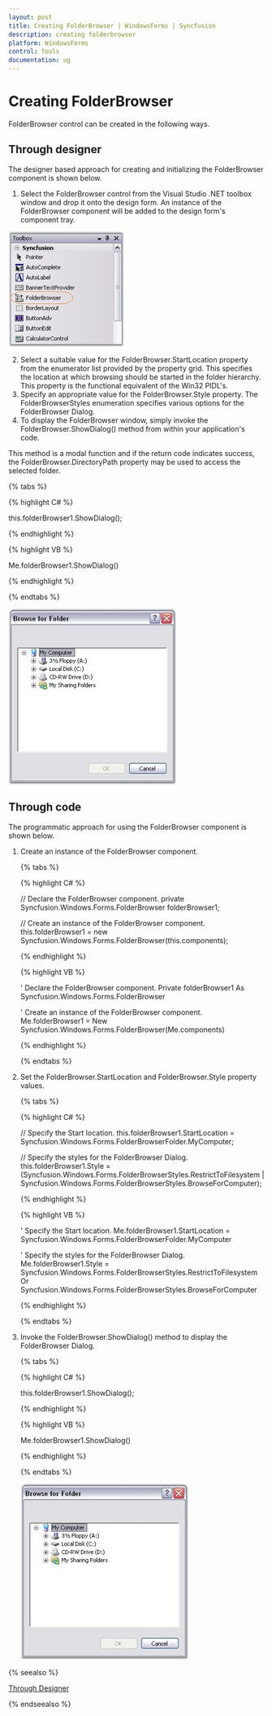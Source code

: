```yaml
---
layout: post
title: Creating FolderBrowser | WindowsForms | Syncfusion
description: creating folderbrowser
platform: WindowsForms
control: Tools
documentation: ug
---
```


# Creating FolderBrowser

FolderBrowser control can be created in the following ways.

## Through designer

The designer based approach for creating and initializing the FolderBrowser component is shown below.

1. Select the FolderBrowser control from the Visual Studio .NET toolbox window and drop it onto the design form. An instance of the FolderBrowser component will be added to the design form's component tray.
  
  ![](Overview_images/Overview_img406.jpeg)



2. Select a suitable value for the FolderBrowser.StartLocation property from the enumerator list provided by the property grid. This specifies the location at which browsing should be started in the folder hierarchy. This property is the functional equivalent of the Win32 PIDL's.
3. Specify an appropriate value for the FolderBrowser.Style property. The FolderBrowserStyles enumeration specifies various options for the FolderBrowser Dialog.
4. To display the FolderBrowser window, simply invoke the FolderBrowser.ShowDialog() method from within your application's code.

This method is a modal function and if the return code indicates success, the FolderBrowser.DirectoryPath property may be used to access the selected folder.

{% tabs %}

{% highlight C# %}



this.folderBrowser1.ShowDialog();

{% endhighlight %}

{% highlight VB %}


Me.folderBrowser1.ShowDialog()

{% endhighlight %}

{% endtabs %}


![](Overview_images/Overview_img407.jpeg)


## Through code

The programmatic approach for using the FolderBrowser component is shown below.

1. Create an instance of the FolderBrowser component.
   
   {% tabs %}

   {% highlight C# %}


   // Declare the FolderBrowser component.
   private Syncfusion.Windows.Forms.FolderBrowser folderBrowser1;
   
   // Create an instance of the FolderBrowser component.
   this.folderBrowser1 = new Syncfusion.Windows.Forms.FolderBrowser(this.components);
   
   {% endhighlight %}

   {% highlight VB %}
   
   ' Declare the FolderBrowser component.
   Private folderBrowser1 As Syncfusion.Windows.Forms.FolderBrowser
   
   ' Create an instance of the FolderBrowser component.
   Me.folderBrowser1 = New Syncfusion.Windows.Forms.FolderBrowser(Me.components)
   
   {% endhighlight %}

   {% endtabs %}



2. Set the FolderBrowser.StartLocation and FolderBrowser.Style property values.
   
   {% tabs %}

   {% highlight C# %}

   // Specify the Start location.
   this.folderBrowser1.StartLocation = Syncfusion.Windows.Forms.FolderBrowserFolder.MyComputer;
   
   // Specify the styles for the FolderBrowser Dialog.
   this.folderBrowser1.Style = (Syncfusion.Windows.Forms.FolderBrowserStyles.RestrictToFilesystem | Syncfusion.Windows.Forms.FolderBrowserStyles.BrowseForComputer);
   
   {% endhighlight %}

   {% highlight VB %}
   
   ' Specify the Start location.
   Me.folderBrowser1.StartLocation = Syncfusion.Windows.Forms.FolderBrowserFolder.MyComputer
   
   ' Specify the styles for the FolderBrowser Dialog.
   Me.folderBrowser1.Style = Syncfusion.Windows.Forms.FolderBrowserStyles.RestrictToFilesystem Or Syncfusion.Windows.Forms.FolderBrowserStyles.BrowseForComputer
   
   {% endhighlight %}

   {% endtabs %}


3. Invoke the FolderBrowser.ShowDialog() method to display the FolderBrowser Dialog.
   
   {% tabs %}

   {% highlight C# %}

   this.folderBrowser1.ShowDialog();
   
   
   {% endhighlight %}

   {% highlight VB %}
   
   Me.folderBrowser1.ShowDialog()
   
   {% endhighlight %}

   {% endtabs %}

   ![](Overview_images/Overview_img408.jpeg) 



{% seealso %}

[Through Designer](#through-code)

{% endseealso %}
